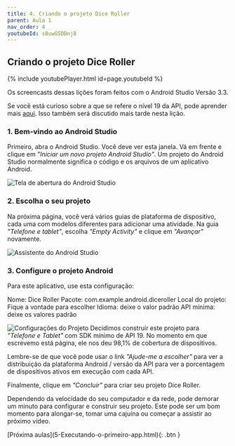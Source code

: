 ```yaml
---
title: 4. Criando o projeto Dice Roller
parent: Aula 1
nav_order: 4
youtubeId: s8uwGSDDnj8
---
```


## Criando o projeto Dice Roller

{% include youtubePlayer.html id=page.youtubeId %}

Os screencasts dessas lições foram feitos com o Android Studio Versão 3.3.

Se você está curioso sobre a que se refere o nível 19 da API, pode aprender mais [aqui](https://en.wikipedia.org/wiki/Android_version_history). 
Isso também será discutido mais tarde nesta lição.

### 1. Bem-vindo ao Android Studio
Primeiro, abra o Android Studio. 
Você deve ver esta janela. 
Vá em frente e clique em *"Iniciar um novo projeto Android Studio"*. 
Um projeto do Android Studio normalmente significa o código e os arquivos de um aplicativo Android.

![Tela de abertura do Android Studio]({{"/assets/images/4-criando/1-tela-abertura.png"}})

### 2. Escolha o seu projeto
Na próxima página, você verá vários guias de plataforma de dispositivo, cada uma com modelos diferentes para adicionar uma atividade.
Na guia *"Telefone e tablet"*, escolha *"Empty Activity"* e clique em *"Avançar"* novamente.

![Assistente do Android Studio]({{"/assets/images/4-criando/2-empty-activity.png"}})

### 3. Configure o projeto Android
Para este aplicativo, use esta configuração:

Nome: Dice Roller
Pacote: com.example.android.diceroller
Local do projeto: Fique a vontade para escolher
Idioma: deixe o valor padrão
API mínima: deixe os valores padrão

![Configurações do Projeto]({{"/assets/images/4-criando/3-config.png"}})
Decidimos construir este projeto para *"Telefone e Tablet"* com SDK mínimo de API 19. 
No momento em que escrevemo está página, ele nos deu 98,1% de cobertura de dispositivos.

Lembre-se de que você pode usar o link *"Ajude-me a escolher"* para ver a distribuição da plataforma Android / versão da API para ver a porcentagem de dispositivos ativos em execução com cada API.

Finalmente, clique em *"Concluir"* para criar seu projeto Dice Roller.

Dependendo da velocidade do seu computador e da rede, pode demorar um minuto para configurar e construir seu projeto. 
Este pode ser um bom momento para alongar-se, tomar uma cajuína ou começar a assistir ao próximo vídeo.

<span class="fs-3 float-right">
[Próxima aulas](5-Executando-o-primeiro-app.html){: .btn }
</span>
